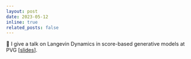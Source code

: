 ```yaml
---
layout: post
date: 2023-05-12
inline: true
related_posts: false
---
```


:microphone: I give a talk on Langevin Dynamics in score-based generative models at PVG [<a href='https://drive.google.com/file/d/1zQ95oWeksd6SgvmMwPiiZ3eSOn8Bknke/view?usp=sharing'>slides</a>].